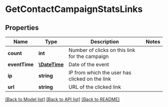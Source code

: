 # GetContactCampaignStatsLinks

## Properties
Name | Type | Description | Notes
------------ | ------------- | ------------- | -------------
**count** | **int** | Number of clicks on this link for the campaign | 
**eventTime** | [**\DateTime**](\DateTime.md) | Date of the event | 
**ip** | **string** | IP from which the user has clicked on the link | 
**url** | **string** | URL of the clicked link | 

[[Back to Model list]](../README.md#documentation-for-models) [[Back to API list]](../README.md#documentation-for-api-endpoints) [[Back to README]](../README.md)


